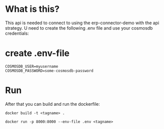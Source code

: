 # What is this?
This api is needed to connect to using the erp-connector-demo with the api strategy.
U need to create the following .env file and use your cosmosdb credentials:
# create .env-file
```
COSMOSDB_USER=myusername
COSMOSDB_PASSWORD=some-cosmosdb-password
```
# Run
After that you can build and run the dockerfile:

`docker build -t <tagname> .`

`docker run -p 8000:8000 --env-file .env <tagname>`
